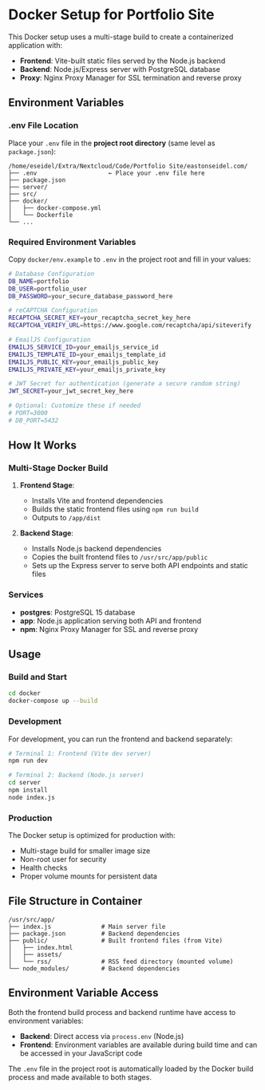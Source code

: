 # Docker Setup for Portfolio Site

This Docker setup uses a multi-stage build to create a containerized application with:
- **Frontend**: Vite-built static files served by the Node.js backend
- **Backend**: Node.js/Express server with PostgreSQL database
- **Proxy**: Nginx Proxy Manager for SSL termination and reverse proxy

## Environment Variables

### .env File Location
Place your `.env` file in the **project root directory** (same level as `package.json`):

```
/home/eseidel/Extra/Nextcloud/Code/Portfolio Site/eastonseidel.com/
├── .env                    ← Place your .env file here
├── package.json
├── server/
├── src/
├── docker/
│   ├── docker-compose.yml
│   └── Dockerfile
└── ...
```

### Required Environment Variables

Copy `docker/env.example` to `.env` in the project root and fill in your values:

```bash
# Database Configuration
DB_NAME=portfolio
DB_USER=portfolio_user
DB_PASSWORD=your_secure_database_password_here

# reCAPTCHA Configuration
RECAPTCHA_SECRET_KEY=your_recaptcha_secret_key_here
RECAPTCHA_VERIFY_URL=https://www.google.com/recaptcha/api/siteverify

# EmailJS Configuration
EMAILJS_SERVICE_ID=your_emailjs_service_id
EMAILJS_TEMPLATE_ID=your_emailjs_template_id
EMAILJS_PUBLIC_KEY=your_emailjs_public_key
EMAILJS_PRIVATE_KEY=your_emailjs_private_key

# JWT Secret for authentication (generate a secure random string)
JWT_SECRET=your_jwt_secret_key_here

# Optional: Customize these if needed
# PORT=3000
# DB_PORT=5432
```

## How It Works

### Multi-Stage Docker Build

1. **Frontend Stage**: 
   - Installs Vite and frontend dependencies
   - Builds the static frontend files using `npm run build`
   - Outputs to `/app/dist`

2. **Backend Stage**:
   - Installs Node.js backend dependencies
   - Copies the built frontend files to `/usr/src/app/public`
   - Sets up the Express server to serve both API endpoints and static files

### Services

- **postgres**: PostgreSQL 15 database
- **app**: Node.js application serving both API and frontend
- **npm**: Nginx Proxy Manager for SSL and reverse proxy

## Usage

### Build and Start
```bash
cd docker
docker-compose up --build
```

### Development
For development, you can run the frontend and backend separately:

```bash
# Terminal 1: Frontend (Vite dev server)
npm run dev

# Terminal 2: Backend (Node.js server)
cd server
npm install
node index.js
```

### Production
The Docker setup is optimized for production with:
- Multi-stage build for smaller image size
- Non-root user for security
- Health checks
- Proper volume mounts for persistent data

## File Structure in Container

```
/usr/src/app/
├── index.js              # Main server file
├── package.json          # Backend dependencies
├── public/               # Built frontend files (from Vite)
│   ├── index.html
│   ├── assets/
│   └── rss/              # RSS feed directory (mounted volume)
└── node_modules/         # Backend dependencies
```

## Environment Variable Access

Both the frontend build process and backend runtime have access to environment variables:

- **Backend**: Direct access via `process.env` (Node.js)
- **Frontend**: Environment variables are available during build time and can be accessed in your JavaScript code

The `.env` file in the project root is automatically loaded by the Docker build process and made available to both stages.
